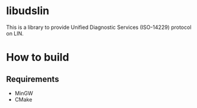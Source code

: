 # libudslin
This is a library to provide Unified Diagnostic Services (ISO-14229) protocol on LIN.

# How to build
## Requirements
- MinGW
- CMake
